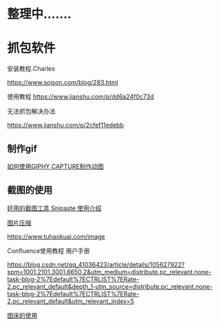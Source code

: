 

# 整理中…….



# 抓包软件

安装教程.Charles

https://www.sojson.com/blog/283.html



使用教程
https://www.jianshu.com/p/dd6a24f0c73d


无法抓包解决办法

https://www.jianshu.com/p/2cfef11edebb



##  制作gif

[如何使用GIPHY CAPTURE制作动图](https://zhuanlan.zhihu.com/p/145368811)



## 截图的使用

[好用的截图工具 Snipaste 使用介绍](https://zhuanlan.zhihu.com/p/265804710)



[图片压缩](https://blog.csdn.net/CHENYUFENG1991/article/details/51589676)

https://www.tuhaokuai.com/image



Confluence使用教程 用户手册

https://blog.csdn.net/qq_41036423/article/details/105627922?spm=1001.2101.3001.6650.2&utm_medium=distribute.pc_relevant.none-task-blog-2%7Edefault%7ECTRLIST%7ERate-2.pc_relevant_default&depth_1-utm_source=distribute.pc_relevant.none-task-blog-2%7Edefault%7ECTRLIST%7ERate-2.pc_relevant_default&utm_relevant_index=5


[图床的使用](https://toolinbox.net/iPic/)